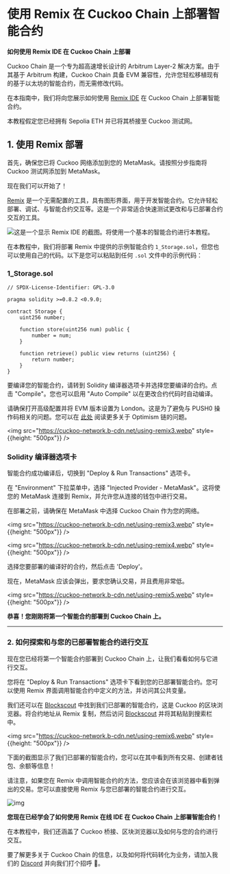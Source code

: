 # 使用 Remix 在 Cuckoo Chain 上部署智能合约

**如何使用 Remix IDE 在 Cuckoo Chain 上部署**

Cuckoo Chain 是一个专为超高速增长设计的 Arbitrum Layer-2 解决方案。由于其基于 Arbitrum 构建，Cuckoo Chain 具备 EVM 兼容性，允许您轻松移植现有的基于以太坊的智能合约，而无需修改代码。

在本指南中，我们将向您展示如何使用 [Remix IDE](https://remix.ethereum.org/) 在 Cuckoo Chain 上部署智能合约。

本教程假定您已经拥有 Sepolia ETH 并已将其桥接至 Cuckoo 测试网。

## 1. 使用 Remix 部署

首先，确保您已将 Cuckoo 网络添加到您的 MetaMask。请按照分步指南将 Cuckoo 测试网添加到 MetaMask。

现在我们可以开始了！

[Remix](https://remix.ethereum.org/) 是一个无需配置的工具，具有图形界面，用于开发智能合约。它允许轻松部署、调试、与智能合约交互等。这是一个非常适合快速测试更改和与已部署合约交互的工具。

![这是一个显示 Remix IDE 的截图。将使用一个基本的智能合约进行本教程。](https://cuckoo-network.b-cdn.net/using-remix2.webp)

在本教程中，我们将部署 Remix 中提供的示例智能合约 `1_Storage.sol`，但您也可以使用自己的代码。以下是您可以粘贴到任何 `.sol` 文件中的示例代码：

### 1_Storage.sol

```solidity
// SPDX-License-Identifier: GPL-3.0

pragma solidity >=0.8.2 <0.9.0;

contract Storage {
    uint256 number;

    function store(uint256 num) public {
        number = num;
    }

    function retrieve() public view returns (uint256) {
        return number;
    }
}
```

要编译您的智能合约，请转到 Solidity 编译器选项卡并选择您要编译的合约。点击 "Compile"。您也可以启用 "Auto Compile" 以在更改合约代码时自动编译。

请确保打开高级配置并将 EVM 版本设置为 London。这是为了避免与 PUSH0 操作码相关的问题。您可以在 [此处](https://community.optimism.io/docs/developers/build/differences/#opcode-differences) 阅读更多关于 Optimism 链的问题。

<img src="https://cuckoo-network.b-cdn.net/using-remix3.webp" style={{height: "500px"}} />

### Solidity 编译器选项卡

智能合约成功编译后，切换到 "Deploy & Run Transactions" 选项卡。

在 "Environment" 下拉菜单中，选择 "Injected Provider - MetaMask"。这将使您的 MetaMask 连接到 Remix，并允许您从连接的钱包中进行交易。

在部署之前，请确保在 MetaMask 中选择 Cuckoo Chain 作为您的网络。

<img src="https://cuckoo-network.b-cdn.net/using-remix3.webp" style={{height: "500px"}} />

<img src="https://cuckoo-network.b-cdn.net/using-remix4.webp" style={{height: "500px"}} />

选择您要部署的编译好的合约，然后点击 'Deploy'。

现在，MetaMask 应该会弹出，要求您确认交易，并且费用非常低。

<img src="https://cuckoo-network.b-cdn.net/using-remix5.webp" style={{height: "500px"}} />

**恭喜！您刚刚将第一个智能合约部署到 Cuckoo Chain 上。**

------

### 2. 如何探索和与您的已部署智能合约进行交互

现在您已经将第一个智能合约部署到 Cuckoo Chain 上，让我们看看如何与它进行交互。

您将在 "Deploy & Run Transactions" 选项卡下看到您的已部署智能合约。您可以使用 Remix 界面调用智能合约中定义的方法，并访问其公共变量。

我们还可以在 [Blockscout](https://testnet-scan.cuckoo.network/) 中找到我们已部署的智能合约，这是 Cuckoo 的区块浏览器。将合约地址从 Remix 复制，然后访问 [Blockscout](https://testnet-scan.cuckoo.network/) 并将其粘贴到搜索栏中。

<img src="https://cuckoo-network.b-cdn.net/using-remix6.webp" style={{height: "500px"}} />

下面的截图显示了我们已部署的智能合约，您可以在其中看到所有交易、创建者钱包、余额等信息！

请注意，如果您在 Remix 中调用智能合约的方法，您应该会在该浏览器中看到弹出的交易。您可以直接使用 Remix 与您已部署的智能合约进行交互。

![img](https://cuckoo-network.b-cdn.net/using-remix7.webp)

**您现在已经学会了如何使用 Remix 在线 IDE 在 Cuckoo Chain 上部署智能合约！**

在本教程中，我们还涵盖了 Cuckoo 桥接、区块浏览器以及如何与您的合约进行交互。

要了解更多关于 Cuckoo Chain 的信息，以及如何将代码转化为业务，请加入我们的 [Discord](https://cuckoo.network/dc) 并向我们打个招呼 👋。
